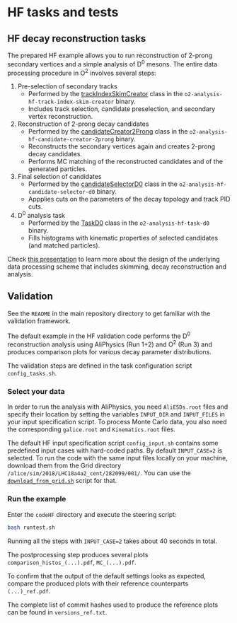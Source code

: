 # HF tasks and tests

## HF decay reconstruction tasks
The prepared HF example allows you to run reconstruction of 2-prong secondary vertices and a simple analysis of D<sup>0</sup> mesons. The entire data processing procedure in O<sup>2</sup> involves several steps:
1. Pre-selection of secondary tracks
   * Performed by the [trackIndexSkimCreator](https://github.com/AliceO2Group/O2Physics/blob/master/PWGHF/TableProducer/trackIndexSkimCreator.cxx) class
   in the `o2-analysis-hf-track-index-skim-creator` binary.
   * Includes track selection, candidate preselection, and secondary vertex reconstruction.
1. Reconstruction of 2-prong decay candidates
   * Performed by the [candidateCreator2Prong](https://github.com/AliceO2Group/O2Physics/blob/master/PWGHF/TableProducer/candidateCreator2Prong.cxx) class
   in the `o2-analysis-hf-candidate-creator-2prong` binary.
   * Reconstructs the secondary vertices again and creates 2-prong decay candidates.
   * Performs MC matching of the reconstructed candidates and of the generated particles.
1. Final selection of candidates
   * Performed by the [candidateSelectorD0](https://github.com/AliceO2Group/O2Physics/blob/master/PWGHF/TableProducer/candidateSelectorD0.cxx) class
   in the `o2-analysis-hf-candidate-selector-d0` binary.
   * Appplies cuts on the parameters of the decay topology and track PID cuts.
1. D<sup>0</sup> analysis task
   * Performed by the [TaskD0](https://github.com/AliceO2Group/O2Physics/blob/master/PWGHF/Tasks/taskD0.cxx) class
   in the `o2-analysis-hf-task-d0` binary.
   * Fills histograms with kinematic properties of selected candidates (and matched particles).

Check [this presentation](https://indico.cern.ch/event/932917/contributions/3920363/attachments/2065207/3465791/20200629_PWGHF_report.pdf) to learn more about the design of the underlying data processing scheme that includes skimming, decay reconstruction and analysis.

## Validation

See the `README` in the main repository directory to get familiar with the validation framework.

The default example in the HF validation code performs the D<sup>0</sup> reconstruction analysis using AliPhysics (Run 1+2) and O<sup>2</sup> (Run 3) and produces comparison plots for various decay parameter distributions.

The validation steps are defined in the task configuration script `config_tasks.sh`.

### Select your data

In order to run the analysis with AliPhysics, you need `AliESDs.root` files and specify their location by setting the variables `INPUT_DIR` and `INPUT_FILES` in your input specification script.
To process Monte Carlo data, you also need the corresponding `galice.root` and `Kinematics.root` files.

The default HF input specification script `config_input.sh` contains some predefined input cases with hard-coded paths.
By default `INPUT_CASE=2` is selected.
To run the code with the same input files locally on your machine, download them from the Grid directory `/alice/sim/2018/LHC18a4a2_cent/282099/001/`.
You can use the [`download_from_grid.sh`](../exec/download_from_grid.sh) script for that.

### Run the example

Enter the `codeHF` directory and execute the steering script:

```bash
bash runtest.sh
```

Running all the steps with `INPUT_CASE=2` takes about 40 seconds in total.

The postprocessing step produces several plots `comparison_histos_(...).pdf`, `MC_(...).pdf`.

To confirm that the output of the default settings looks as expected, compare the produced plots with their reference counterparts `(...)_ref.pdf`.

The complete list of commit hashes used to produce the reference plots can be found in `versions_ref.txt`.
